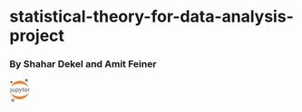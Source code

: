 # statistical-theory-for-data-analysis-project

<h3>By Shahar Dekel and Amit Feiner </h3>

[![jupyter](1200px-Jupyter_logo.svg.png)](https://mybinder.org/v2/gh/shahardekel/statistical-theory-for-data-analysis-project/16886521cbc0bf2a5b4a8bc539e86992d34ff9bb)
